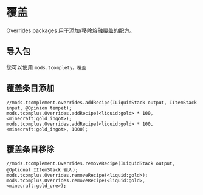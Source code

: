 # 覆盖

Overrides packages 用于添加/移除熔融覆盖的配方。

## 导入包

您可以使用 `mods.tcomplety。覆盖`

## 覆盖条目添加

```zenscript
//mods.tcomplement.overrides.addRecipe(ILiquidStack output, IItemStack input, @Opinion tempet);
mods.tcomplus.Overrides.addRecipe(<liquid:gold> * 100, <minecraft:gold_ingot>);
mods.tcomplus.Overrides.addRecipe(<liquid:gold> * 100, <minecraft:gold_ingot>, 1000);
```

## 覆盖条目移除

```zenscript
//mods.tcomplement.Overrides.removeRecipe(ILiquidStack output, @Optional IItemStack 输入);
mods.tcomplus.Overrides.removeRecipe(<liquid:gold>);
mods.tcomplus.Overrides.removeRecipe(<liquid:gold>, <minecraft:gold_ore>);
```